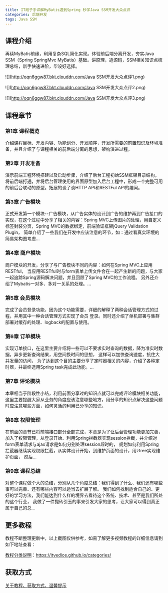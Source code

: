 ```yaml
---
title: IT段子手详解MyBatis遇到Spring 秒学Java SSM开发大众点评
categories: 后端开发
tags: Java SSM
---
```


## 课程介绍

再续MyBatis前缘，利用复杂SQL简化实现。体验前后端分离开发，夯实Java SSM（Spring SpringMvc MyBatis）基础。讲原理，追源码，SSM相关知识点梳理总结，新手快速进阶，毕设好选择。

![](http://oqn6ggw87.bkt.clouddn.com/Java SSM开发大众点评1.png)

<!--more-->

![](http://oqn6ggw87.bkt.clouddn.com/Java SSM开发大众点评2.png)

![](http://oqn6ggw87.bkt.clouddn.com/Java SSM开发大众点评3.png)

## 课程章节

### 第1章 课程概览

介绍课程目标、开发内容、功能划分、开发顺序，开发所需要的前置知识及环境准备，并且介绍了与课程相关的前后端分离的思想，架构演进过程。

### 第2章 开发准备

演示前端工程环境搭建以及启动步骤，介绍了后台工程初始SSM框架目录结构，将前后端打通，并将后台管理使用的界面原型加入后台工程中，形成一个完整可用的前后台联动的原型。拓展的谈了谈HTTP API和RESTFul API的趣闻。

### 第3章 广告模块

正式开发第一个模块--广告模块，从广告实体的设计到广告的维护再到广告接口的实现，在这个过程中分享了相关的内容：Spring MVC上传图片的处理，用自定义标签封装分页，Spring MVC的数据绑定，前端验证框架jQuery Validation Plugin， 简单介绍了一些我们在开发中应该注意的环节，如：通过看真实环境的简易架构图考虑...

### 第4章 商户模块

商户模块的开发，分享了与广告模块不同的内容：如何在Spring MVC上应用RESTful， 当应用RESTful时与form表单上传文件合在一起产生新的问题，与大家一起追踪Spring源码解决问题，并且回顾了Spring MVC的工作流程。 另外还介绍了Mybatis一对多、多对一关系的处理。...

### 第5章 会员模块

完成了会员登录功能，因为这个功能需要，详细的解释了两种会话管理方式的过程，并用其中一种会话管理方式实现了会员 登录。同时还介绍了单机部署与集群部署对缓存的处理、logback的配置与使用。

### 第6章 订单模块

实现订单接口，在这里主要介绍将一些可以不要求实时查询的数据，降为准实时数据，异步更新查询结果，用空间换时间的思想， 这样可以加快查询速度，抗住大并发量的访问， 为了达到这个目的主要分享了定时器相关的内容，介绍了各种定时器，并最终选用Spring task完成此功能。...

### 第7章 评论模块

本章相当于阶段性小结，利用前面分享过的知识点就可以完成评论模块相关功能， 这里主要提醒大家从业务的角度应该注意哪些地方，用分享的知识点解决这些问题时应注意哪些方面，如何灵活的利用已分享的知识。

### 第8章 权限管理

在前面的章节已将前端接口部分全部完成，本章是为了让后台管理功能更加完善， 加入了权限管理，从登录开始、利用Spring拦截器实现session拦截，并介绍对form表单请求与ajax请求是如何分别处理session超时的， 规划如何利用Spring拦截器继续实现权限拦截，从实体设计开始，到维护页面的设计，用ztree实现维护页面， 然后...

### 第9章 课程总结

对整个课程做个大的总结，分别从几个角度总结：我们得到了什么、我们还有哪些事可以完善、还有哪些内容可以适当去扩展了解。 我们如何找到适合自己的、更好的学习方法，我们能达到什么样的境界去看待这个系统、技术、甚至是我们所处的这个行业， 我做了一件抛砖引玉的事来引发大家的思考，让大家可以得到真正属于自己的总...

## 更多教程

教程不断整理更新中，以上截图仅供参考，如需了解更多视频教程的详细信息请到如下地址查看：

[教程分类说明](https://itvedios.github.io/categories/)：<https://itvedios.github.io/categories/>

## 获取方式

[关于教程、获取方式、温馨提示](https://itvedios.github.io/about/)